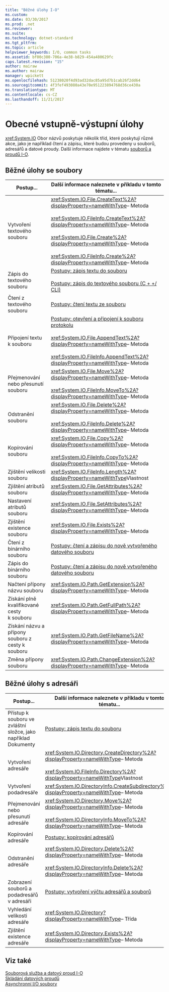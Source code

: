 ```yaml
---
title: "Běžné úlohy I-O"
ms.custom: 
ms.date: 03/30/2017
ms.prod: .net
ms.reviewer: 
ms.suite: 
ms.technology: dotnet-standard
ms.tgt_pltfrm: 
ms.topic: article
helpviewer_keywords: I/O, common tasks
ms.assetid: bf00c380-706a-4e38-b829-454a480629fc
caps.latest.revision: "15"
author: mairaw
ms.author: mairaw
manager: wpickett
ms.openlocfilehash: 51238020f4d93ad32dac85a95d7b1cab26f2dd64
ms.sourcegitcommit: 4f3fef493080a43e70e951223894768d36ce430a
ms.translationtype: MT
ms.contentlocale: cs-CZ
ms.lasthandoff: 11/21/2017
---
```

# <a name="common-io-tasks"></a>Obecné vstupně-výstupní úlohy
<xref:System.IO> Obor názvů poskytuje několik tříd, které poskytují různé akce, jako je například čtení a zápisu, které budou provedeny u souborů, adresářů a datové proudy. Další informace najdete v tématu [souborů a proudů I-O](../../../docs/standard/io/index.md).  
  
## <a name="common-file-tasks"></a>Běžné úlohy se soubory  
  
|Postup...|Další informace naleznete v příkladu v tomto tématu...|  
|-------------------|--------------------------------------|  
|Vytvoření textového souboru|<xref:System.IO.File.CreateText%2A?displayProperty=nameWithType>– Metoda<br /><br /> <xref:System.IO.FileInfo.CreateText%2A?displayProperty=nameWithType>– Metoda<br /><br /> <xref:System.IO.File.Create%2A?displayProperty=nameWithType>– Metoda<br /><br /> <xref:System.IO.FileInfo.Create%2A?displayProperty=nameWithType>– Metoda|  
|Zápis do textového souboru|[Postupy: zápis textu do souboru](../../../docs/standard/io/how-to-write-text-to-a-file.md)<br /><br /> [Postupy: zápis do textového souboru (C + +/ CLI)](/cpp/dotnet/how-to-write-a-text-file-cpp-cli)|  
|Čtení z textového souboru|[Postupy: čtení textu ze souboru](../../../docs/standard/io/how-to-read-text-from-a-file.md)|  
|Připojení textu k souboru|[Postupy: otevření a připojení k souboru protokolu](../../../docs/standard/io/how-to-open-and-append-to-a-log-file.md)<br /><br /> <xref:System.IO.File.AppendText%2A?displayProperty=nameWithType>– Metoda<br /><br /> <xref:System.IO.FileInfo.AppendText%2A?displayProperty=nameWithType>– Metoda|  
|Přejmenování nebo přesunutí souboru|<xref:System.IO.File.Move%2A?displayProperty=nameWithType>– Metoda<br /><br /> <xref:System.IO.FileInfo.MoveTo%2A?displayProperty=nameWithType>– Metoda|  
|Odstranění souboru|<xref:System.IO.File.Delete%2A?displayProperty=nameWithType>– Metoda<br /><br /> <xref:System.IO.FileInfo.Delete%2A?displayProperty=nameWithType>– Metoda|  
|Kopírování souboru|<xref:System.IO.File.Copy%2A?displayProperty=nameWithType>– Metoda<br /><br /> <xref:System.IO.FileInfo.CopyTo%2A?displayProperty=nameWithType>– Metoda|  
|Zjištění velikosti souboru|<xref:System.IO.FileInfo.Length%2A?displayProperty=nameWithType>Vlastnost|  
|Zjištění atributů souboru|<xref:System.IO.File.GetAttributes%2A?displayProperty=nameWithType>– Metoda|  
|Nastavení atributů souboru|<xref:System.IO.File.SetAttributes%2A?displayProperty=nameWithType>– Metoda|  
|Zjištění existence souboru|<xref:System.IO.File.Exists%2A?displayProperty=nameWithType>– Metoda|  
|Čtení z binárního souboru|[Postupy: čtení a zápisu do nově vytvořeného datového souboru](../../../docs/standard/io/how-to-read-and-write-to-a-newly-created-data-file.md)|  
|Zápis do binárního souboru|[Postupy: čtení a zápisu do nově vytvořeného datového souboru](../../../docs/standard/io/how-to-read-and-write-to-a-newly-created-data-file.md)|  
|Načtení přípony názvu souboru|<xref:System.IO.Path.GetExtension%2A?displayProperty=nameWithType>– Metoda|  
|Získání plně kvalifikované cesty k souboru|<xref:System.IO.Path.GetFullPath%2A?displayProperty=nameWithType>– Metoda|  
|Získání názvu a přípony souboru z cesty k souboru|<xref:System.IO.Path.GetFileName%2A?displayProperty=nameWithType>– Metoda|  
|Změna přípony souboru|<xref:System.IO.Path.ChangeExtension%2A?displayProperty=nameWithType>– Metoda|  
  
## <a name="common-directory-tasks"></a>Běžné úlohy s adresáři  
  
|Postup...|Další informace naleznete v příkladu v tomto tématu...|  
|-------------------|--------------------------------------|  
|Přístup k souboru ve zvláštní složce, jako například Dokumenty|[Postupy: zápis textu do souboru](../../../docs/standard/io/how-to-write-text-to-a-file.md)|  
|Vytvoření adresáře|<xref:System.IO.Directory.CreateDirectory%2A?displayProperty=nameWithType>– Metoda<br /><br /> <xref:System.IO.FileInfo.Directory%2A?displayProperty=nameWithType>Vlastnost|  
|Vytvoření podadresáře|<xref:System.IO.DirectoryInfo.CreateSubdirectory%2A?displayProperty=nameWithType>– Metoda|  
|Přejmenování nebo přesunutí adresáře|<xref:System.IO.Directory.Move%2A?displayProperty=nameWithType>– Metoda<br /><br /> <xref:System.IO.DirectoryInfo.MoveTo%2A?displayProperty=nameWithType>– Metoda|  
|Kopírování adresáře|[Postupy: kopírování adresářů](../../../docs/standard/io/how-to-copy-directories.md)|  
|Odstranění adresáře|<xref:System.IO.Directory.Delete%2A?displayProperty=nameWithType>– Metoda<br /><br /> <xref:System.IO.DirectoryInfo.Delete%2A?displayProperty=nameWithType>– Metoda|  
|Zobrazení souborů a podadresářů v adresáři|[Postupy: vytvoření výčtu adresářů a souborů](../../../docs/standard/io/how-to-enumerate-directories-and-files.md)|  
|Vyhledání velikosti adresáře|<xref:System.IO.Directory?displayProperty=nameWithType>– Třída|  
|Zjištění existence adresáře|<xref:System.IO.Directory.Exists%2A?displayProperty=nameWithType>– Metoda|  
  
## <a name="see-also"></a>Viz také  
 [Souborová služba a datový proud I-O](../../../docs/standard/io/index.md)  
 [Skládání datových proudů](../../../docs/standard/io/composing-streams.md)  
 [Asynchronní I/O soubory](../../../docs/standard/io/asynchronous-file-i-o.md)
